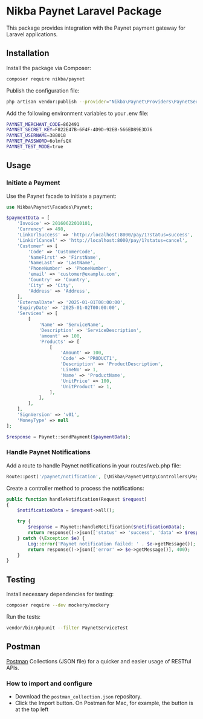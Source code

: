 # Nikba Paynet Laravel Package

This package provides integration with the Paynet payment gateway for Laravel applications.

## Installation

Install the package via Composer:

```bash
composer require nikba/paynet
```

Publish the configuration file:

```bash
php artisan vendor:publish --provider="Nikba\Paynet\Providers\PaynetServiceProvider" --tag="config"
```

Add the following environment variables to your .env file:

```bash
PAYNET_MERCHANT_CODE=862491
PAYNET_SECRET_KEY=F822E47B-6F4F-4D9D-92EB-566ED89E3D76
PAYNET_USERNAME=388018
PAYNET_PASSWORD=6olmfsQX
PAYNET_TEST_MODE=true
```

## Usage

### Initiate a Payment
Use the Paynet facade to initiate a payment:

```php
use Nikba\Paynet\Facades\Paynet;

$paymentData = [
    'Invoice' => 20160622010101,
    'Currency' => 498,
    'LinkUrlSuccess' => 'http://localhost:8000/pay/1?status=success',
    'LinkUrlCancel' => 'http://localhost:8000/pay/1?status=cancel',
    'Customer' => [
        'Code' => 'CustomerCode',
        'NameFirst' => 'FirstName',
        'NameLast' => 'LastName',
        'PhoneNumber' => 'PhoneNumber',
        'email' => 'customer@example.com',
        'Country' => 'Country',
        'City' => 'City',
        'Address' => 'Address',
    ],
    'ExternalDate' => '2025-01-01T00:00:00',
    'ExpiryDate' => '2025-01-02T00:00:00',
    'Services' => [
        [
            'Name' => 'ServiceName',
            'Description' => 'ServiceDescription',
            'amount' => 100,
            'Products' => [
                [
                    'Amount' => 100,
                    'Code' => 'PRODUCT1',
                    'Description' => 'ProductDescription',
                    'LineNo' => 1,
                    'Name' => 'ProductName',
                    'UnitPrice' => 100,
                    'UnitProduct' => 1,
                ],
            ],
        ],
    ],
    'SignVersion' => 'v01',
    'MoneyType' => null
];

$response = Paynet::sendPayment($paymentData);
```

### Handle Paynet Notifications
Add a route to handle Paynet notifications in your routes/web.php file:

```php
Route::post('/paynet/notification', [\Nikba\Paynet\Http\Controllers\PaynetController::class, 'handleNotification']);
```

Create a controller method to process the notifications:

```php
public function handleNotification(Request $request)
{
    $notificationData = $request->all();

    try {
        $response = Paynet::handleNotification($notificationData);
        return response()->json(['status' => 'success', 'data' => $response]);
    } catch (\Exception $e) {
        Log::error('Paynet notification failed: ' . $e->getMessage());
        return response()->json(['error' => $e->getMessage()], 400);
    }
}
```

## Testing
Install necessary dependencies for testing:
```bash
composer require --dev mockery/mockery
```
Run the tests:
```bash
vendor/bin/phpunit --filter PaynetServiceTest
```

## Postman
[Postman](https://getpostman.com) Collections (JSON file) for a quicker and easier usage of RESTful APIs.

### How to import and configure
- Download the `postman_collection.json` repository.
- Click the Import button. On Postman for Mac, for example, the button is at the top left